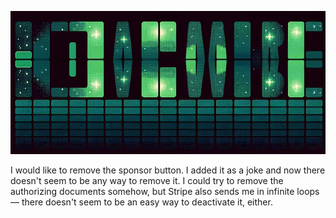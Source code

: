 ![profile](profile-image.png)

I would like to remove the sponsor button. I added it as a joke and now there doesn't seem to be any way to remove it. I could try to remove the authorizing documents somehow, but Stripe also sends me in infinite loops — there doesn't seem to be an easy way to deactivate it, either.
<!--
**standardgalactic/standardgalactic** is a ✨ _special_ ✨ repository because its `README.md` (this file) appears on your GitHub profile.

Here are some ideas to get you started:

- 🔭 I’m currently working on ...
- 🌱 I’m currently learning ...
- 👯 I’m looking to collaborate on ...
- 🤔 I’m looking for help with ...
- 💬 Ask me about ...
- 📫 How to reach me: ...
- 😄 Pronouns: ...
- ⚡ Fun fact: ...

![netscape](Emommit.jpg)
-->
